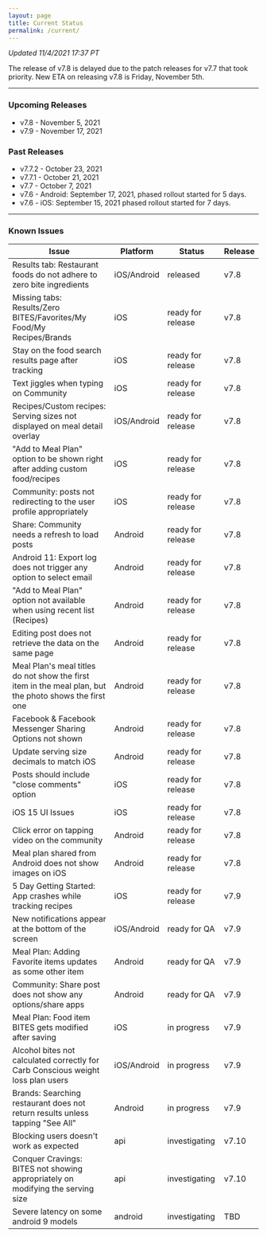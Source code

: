 ```yaml
---
layout: page
title: Current Status
permalink: /current/
---
```


_Updated 11/4/2021 17:37 PT_

The release of v7.8 is delayed due to the patch releases for v7.7 that took priority. New ETA on releasing v7.8 is Friday, November 5th. 

***

### Upcoming Releases
- v7.8    - November 5, 2021
- v7.9    - November 17, 2021
 
### Past Releases
- v7.7.2  - October 23, 2021
- v7.7.1  - October 21, 2021
- v7.7    - October 7, 2021
- v7.6    - Android: September 17, 2021, phased rollout started for 5 days.
- v7.6    - iOS: September 15, 2021 phased rollout started for 7 days.

***

### Known Issues

|Issue                          |Platform   | Status    | Release           |
| ---                           | ---       | ---       | ---               |
|Results tab: Restaurant foods do not adhere to zero bite ingredients |iOS/Android|released | v7.8|
|Missing tabs: Results/Zero BITES/Favorites/My Food/My Recipes/Brands |iOS|ready for release| v7.8|
|Stay on the food search results page after tracking|iOS|ready for release| v7.8|
|Text jiggles when typing on Community|iOS|ready for release| v7.8|
|Recipes/Custom recipes: Serving sizes not displayed on meal detail overlay |iOS/Android|ready for release| v7.8|
|"Add to Meal Plan" option to be shown right after adding custom food/recipes |iOS|ready for release| v7.8|
|Community: posts not redirecting to the user profile appropriately |iOS|ready for release| v7.8|
|Share: Community needs a refresh to load posts |Android|ready for release| v7.8|
|Android 11: Export log does not trigger any option to select email |Android|ready for release| v7.8|
|"Add to Meal Plan" option not available when using recent list (Recipes) |Android|ready for release| v7.8|
|Editing post does not retrieve the data on the same page |Android|ready for release| v7.8|
|Meal Plan's meal titles do not show the first item in the meal plan, but the photo shows the first one |Android|ready for release| v7.8|
|Facebook & Facebook Messenger Sharing Options not shown  |Android|ready for release| v7.8|
|Update serving size decimals to match iOS|Android|ready for release| v7.8|
|Posts should include "close comments" option |iOS|ready for release| v7.8|
|iOS 15 UI Issues|iOS|ready for release| v7.8|
|Click error on tapping video on the community |Android|ready for release| v7.8|
|Meal plan shared from Android does not show images on iOS|Android|ready for release| v7.8|
|5 Day Getting Started: App crashes while tracking recipes |iOS|ready for release| v7.9|
|New notifications appear at the bottom of the screen |iOS/Android|ready for QA| v7.9|
|Meal Plan: Adding Favorite items updates as some other item|Android|ready for QA| v7.9|
|Community: Share post does not show any options/share apps|Android|ready for QA| v7.9|
|Meal Plan: Food item BITES gets modified after saving|iOS|in progress| v7.9|
|Alcohol bites not calculated correctly for Carb Conscious weight loss plan users |iOS/Android|in progress| v7.9|
|Brands: Searching restaurant does not return results unless tapping "See All"|Android|in progress| v7.9|
|Blocking users doesn't work as expected|api|investigating| v7.10|
|Conquer Cravings: BITES not showing appropriately on modifying the serving size|api|investigating| v7.10|
|Severe latency on some android 9 models|android|investigating| TBD|
